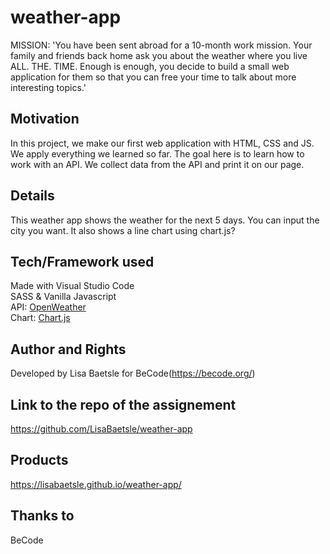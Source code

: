 # weather-app

MISSION: 'You have been sent abroad for a 10-month work mission. Your family and friends back home ask you about the weather where you live ALL. THE. TIME.
Enough is enough, you decide to build a small web application for them so that you can free your time to talk about more interesting topics.'  

## Motivation

In this project, we make our first web application with HTML, CSS and JS. We apply everything we learned so far. The goal here is to learn how to work with an API. We collect data from the API and print it on our page. 

## Details

This weather app shows the weather for the next 5 days. You can input the city you want. It also shows a line chart using chart.js?

## Tech/Framework used

Made with Visual Studio Code  
SASS & Vanilla Javascript  
API: [OpenWeather](https://openweathermap.org/)  
Chart: [Chart.js](https://www.chartjs.org/)

## Author and Rights

Developed by Lisa Baetsle for BeCode(https://becode.org/)

## Link to the repo of the assignement

https://github.com/LisaBaetsle/weather-app

## Products

https://lisabaetsle.github.io/weather-app/

## Thanks to

BeCode